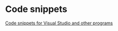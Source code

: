 # Code snippets

[Code snippets for Visual Studio and other programs](https://github.com/DamianMorozov/CodeSnippets)

